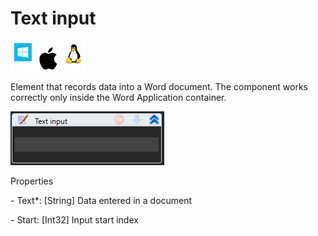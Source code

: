 # Text input

![](<../../../.gitbook/assets/image (81).png>)

Element that records data into a Word document. The component works correctly only inside the Word Application container.

![](<../../../.gitbook/assets/1 (84).png>)

Properties

&#x20;\- Text\*: \[String] Data entered in a document

&#x20;\- Start: \[Int32] Input start index
